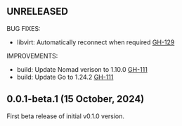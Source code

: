 ## UNRELEASED

BUG FIXES:

* libvirt: Automatically reconnect when required [GH-129](https://github.com/hashicorp/nomad-driver-virt/pull/129)

IMPROVEMENTS:

* build: Update Nomad verison to 1.10.0 [GH-111](https://github.com/hashicorp/nomad-driver-virt/pull/111)
* build: Update Go to 1.24.2 [GH-111](https://github.com/hashicorp/nomad-driver-virt/pull/111)

## 0.0.1-beta.1 (15 October, 2024)

First beta release of initial v0.1.0 version.
